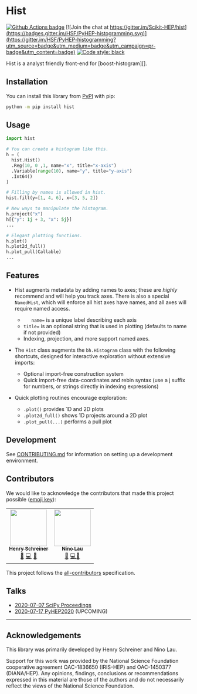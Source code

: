 # Hist

[![Github Actions badge](https://github.com/scikit-hep/hist/workflows/CI/badge.svg)](https://github.com/scikit-hep/hist/actions)
[![Join the chat at https://gitter.im/Scikit-HEP/hist](https://badges.gitter.im/HSF/PyHEP-histogramming.svg)](https://gitter.im/HSF/PyHEP-histogramming?utm_source=badge&utm_medium=badge&utm_campaign=pr-badge&utm_content=badge)
[![Code style: black](https://img.shields.io/badge/code%20style-black-000000.svg)](https://github.com/psf/black)

Hist is a analyst friendly front-end for [boost-histogram][].

## Installation

You can install this library from [PyPI](https://pypi.org/project/hist/) with pip:

```bash
python -m pip install hist
```

## Usage

```python
import hist

# You can create a histogram like this.
h = (
  hist.Hist()
  .Reg(10, 0 ,1, name="x", title="x-axis")
  .Variable(range(10), name="y", title="y-axis")
  .Int64()
)

# Filling by names is allowed in hist.
hist.fill(y=[1, 4, 6], x=[3, 5, 2])

# New ways to manipulate the histogram.
h.project("x")
h[{"y": 1j + 3, "x": 5j}]
...

# Elegant plotting functions.
h.plot()
h.plot2d_full()
h.plot_pull(Callable)
...
```

## Features

- Hist augments metadata by adding names to axes; these are *highly* recommend and will help you track axes. There is also a special `NamedHist`, which will enforce all hist axes have names, and all axes will require named access.
  - `	name=` is a unique label describing each axis
  - `title=` is an optional string that is used in plotting (defaults to name if not provided)
  - Indexing, projection, and more support named axes.

- The `Hist` class augments the `bh.Histogram` class with the following shortcuts, designed for interactive exploration without extensive imports:
  - Optional import-free construction system
  - Quick import-free data-coordinates and rebin syntax (use a j suffix for numbers, or strings directly in indexing expressions)

- Quick plotting routines encourage exploration:

  - `.plot()` provides 1D and 2D plots
  - `.plot2d_full()` shows 1D projects around a 2D plot
  - `.plot_pull(...)` performs a pull plot

## Development

See [CONTRIBUTING.md](./.github/CONTRIBUTING.md) for information on setting up a development environment.

## Contributors

We would like to acknowledge the contributors that made this project possible ([emoji key](https://allcontributors.org/docs/en/emoji-key)):

<!-- ALL-CONTRIBUTORS-LIST:START - Do not remove or modify this section -->
<!-- prettier-ignore-start -->
<!-- markdownlint-disable -->
<table>
  <tr>
    <td align="center"><a href="http://iscinumpy.gitlab.io"><img src="https://avatars1.githubusercontent.com/u/4616906?v=4" width="100px;" alt=""/><br /><sub><b>Henry Schreiner</b></sub></a><br /><a href="#maintenance-henryiii" title="Maintenance">🚧</a> <a href="https://github.com/scikit-hep/boost-histogram/commits?author=henryiii" title="Code">💻</a> <a href="https://github.com/scikit-hep/boost-histogram/commits?author=henryiii" title="Documentation">📖</a></td>
    <td align="center"><a href="https://github.com/lovelybuggies"><img src="https://avatars3.githubusercontent.com/u/29083689?v=4" width="100px;" alt=""/><br /><sub><b>Nino Lau</b></sub></a><br /><a href="#maintenance-HDembinski" title="Maintenance">🚧</a> <a href="https://github.com/scikit-hep/boost-histogram/commits?author=HDembinski" title="Code">💻</a><a href="https://github.com/scikit-hep/boost-histogram/commits?author=henryiii" title="Documentation">📖</a></td>
  </tr>
</table>

<!-- markdownlint-enable -->
<!-- prettier-ignore-end -->
<!-- ALL-CONTRIBUTORS-LIST:END -->

This project follows the [all-contributors](https://github.com/all-contributors/all-contributors) specification.

## Talks

* [2020-07-07 SciPy Proceedings](https://www.youtube.com/watch?v=ERraTfHkPd0&list=PLYx7XA2nY5GfY4WWJjG5cQZDc7DIUmn6Z&index=4)
* [2020-07-17 PyHEP2020](https://indico.cern.ch/event/882824/contributions/3931299/) (UPCOMING)

---

## Acknowledgements

This library was primarily developed by Henry Schreiner and Nino Lau.

Support for this work was provided by the National Science Foundation cooperative agreement OAC-1836650 (IRIS-HEP) and OAC-1450377 (DIANA/HEP). Any opinions, findings, conclusions or recommendations expressed in this material are those of the authors and do not necessarily reflect the views of the National Science Foundation.
